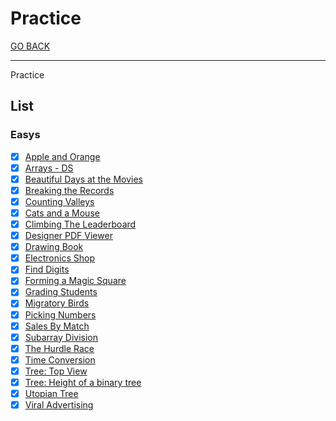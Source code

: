 # Practice

[GO BACK](../../README.md)

___

Practice

## List

### Easys

* [x] [Apple and Orange](./Apple-And-Orange/README.md)
* [x] [Arrays - DS](./Arrays-DS/README.md)
* [x] [Beautiful Days at the Movies](./Beautiful-Days-At-The-Movies/README.md)
* [x] [Breaking the Records](./Breaking-The-Records/README.md)
* [x] [Counting Valleys](./Counting-Valleys/README.md)
* [x] [Cats and a Mouse](./Cats-And-a-Mouse/README.md)
* [x] [Climbing The Leaderboard](./Climbing-The-Leaderboard/README.md)
* [x] [Designer PDF Viewer](./Designer-PDF-Viewer/README.md)
* [x] [Drawing Book](./Drawing-Book/README.md)
* [x] [Electronics Shop](./Electronics-Shop/README.md)
* [x] [Find Digits](./Find-Digits/README.md)
* [x] [Forming a Magic Square](./Forming-A-Magic-Square/README.md)
* [x] [Grading Students](./Grading-Students/README.md)
* [x] [Migratory Birds](./Migratory-Birds/README.md)
* [x] [Picking Numbers](./Picking-Numbers/picking-numbers.cpp)
* [x] [Sales By Match](./Sales-By-Match/README.md)
* [x] [Subarray Division](./Subarray-Division/README.md)
* [x] [The Hurdle Race](./The-Hurdle-Race/README.md)
* [x] [Time Conversion](./Time-Conversion/README.md)
* [x] [Tree: Top View](./Tree_Top-View/README.md)
* [x] [Tree: Height of a binary tree](./Tree_Height-of-a-Binary-Tree/README.md)
* [x] [Utopian Tree](./Utopian-Tree/README.md)
* [x] [Viral Advertising](./Viral-Advertising/README.md)
